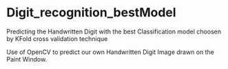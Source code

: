 # Digit_recognition_bestModel
Predicting the Handwritten Digit with the best Classification model choosen by KFold cross validation technique

Use of OpenCV to predict our own Handwritten Digit Image drawn on the Paint Window.  
